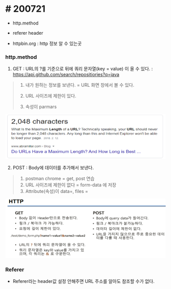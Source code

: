 # # 200721

- http.method

- referer header

- httpbin.org : http 정보 알 수 있는곳

 

### http.method

1. GET : URL의 ?를 기준으로 뒤에 쿼리 문자열(key = value) 이 올 수 있다.
   : https://api.github.com/search/repositiories?q=java

> 1. 내가 원하는 정보를 보낸다. = URL 화면 창에서 볼 수 있다.
>
> 2. URL 사이즈에 제한이 있다.
>
> 3. 속성이 parmars

![img](https://github.com/nickhealthy/TIL/blob/master/2020_07_21/clip_html0_image1.png)

2. POST : Body에 데이터를 추가해서 보낸다. 

> 1. postman chrome = get, post 연습
> 2. URL 사이즈에 제한이 없다 = form-data 에 저장
> 3. Attribute(속성)이 data=, files = 

![img](https://github.com/nickhealthy/TIL/blob/master/2020_07_21/clip_html0_image2.png)

 

### Referer

* Referer라는 header값 설정 안해주면 URL 주소를 알아도 참조할 수가 없다. 